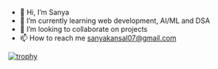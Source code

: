 - 👋 Hi, I’m Sanya
- 🌱 I’m currently learning web development, AI/ML and DSA
- 💞️ I’m looking to collaborate on projects
- 📫 How to reach me sanyakansal07@gmail.com




[![trophy](https://github-profile-trophy.vercel.app/?username=ryo-ma&theme=onedark)](https://github.com/ryo-ma/github-profile-trophy)

<!---
sannya07/sannya07 is a ✨ special ✨ repository because its `README.md` (this file) appears on your GitHub profile.
You can click the Preview link to take a look at your changes.
--->
